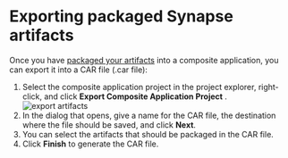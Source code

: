 # Exporting packaged Synapse artifacts

Once you have [packaged your artifacts](packaging-artifacts.md) into a composite application, you can
export it into a CAR file (.car file):

1.  Select the composite application project in the project explorer,
    right-click, and click **Export Composite Application Project** .  
    ![export artifacts](../assets/img/create_project/export_esb_artifacts.png)
2.  In the dialog that opens, give a name for the CAR file, the destination where the file should be saved, and click **Next**.
3.  You can select the artifacts that should be packaged in the CAR file.
4.  Click **Finish** to generate the CAR file.